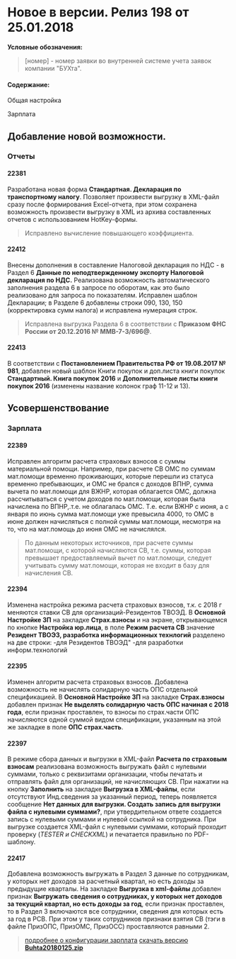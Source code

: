 ﻿
# Новое в версии. Релиз 198 от 25.01.2018

**Условные обозначения:**
 >[номер] - номер заявки во внутренней системе учета заявок компании "БУХта".


#### Содержание:

Общая настройка

Зарплата


## Добавление новой возможности.

### Отчеты

#### 22381
Разработана новая форма __Стандартная. Декларация по  транспортному налогу__.
Позволяет произвести выгрузку в XML-файл сразу после формирования Excel-отчета, при этом сохранена возможность произвести выгрузку в XML из архива составленных отчетов с использованием HotKey-формы.
>Исправлено вычисление повышающего коэффициента.

#### 22412
Внесены дополнения в составление Налоговой декларация по НДС - в Раздел 6 __Данные по неподтвержденному экспорту Налоговой декларация по НДС.__
Реализована возможность автоматического заполнения раздела 6 в запросе по оборотам, как это было реализовано для запроса по показателям.
Исправлен шаблон Декларации; в Разделе 6 добавлены строки 090, 130, 150 (корректировка сумм налога) и исправлена нумерация строк.
>Исправлена выгрузка Раздела 6 в соответствии с __Приказом ФНС России от 20.12.2016 № ММВ-7-3/696@__.

#### 22413
В соответствии с __Постановлением Правительства РФ от 19.08.2017 № 981__, добавлен новый шаблон Книги покупок и доп.листа книги покупок __Стандартный. Книга покупок 2016__
и __Дополнительные листы книги покупок 2016__ (изменены название колонок граф 11-12 и 13).

## Усовершенствование

### Зарплата

#### 22389
Исправлен алгоритм расчета страховых взносов с суммы материальной помощи.
Например, при расчете СВ ОМС по суммам мат.помощи  временно проживающих, которые перешли из статуса временно пребывающих, и ОМС не брался с доходов ВПНР, сумма вычета по мат.помощи для ВЖНР, которая облагается ОМС,
должна рассчитываться с учетом доходов по мат.помощи, которая была начислена по ВПНР,.т.е. не облагалась ОМС.
Т.е. если ВЖНР с июня, а с января по июнь сумма мат.помощи уже превысила 4000, то ОМС в июне должен начисляться с полной суммы мат.помощи, несмотря на то, что на мат.помощь до июня ОМС не начислялся.
>По данным некоторых источников, при расчете суммы мат.помощи, с которой начисляются СВ, т.е. суммы, которая превышает предоставляемый вычет по мат.помощи, следует учитывать сумму мат.помощи, которая не входит в базу для начисления СВ.

#### 22394
Изменена настройка режима расчета страховых взносов, т.к. с 2018 г меняются ставки СВ для организаций-Резидентов ТВОЭД.
В __Основной Настройке ЗП__ на закладке  __Страх.взносы__ и на экране, открывающемся по кнопке __Настройка юр.лица__, в поле __Режим расчета СВ__ значение __Резидент ТВОЭЗ, разработка информационных технлогий__ разделено на две строки:
-для Резидентов ТВОЭД"
-для разработки информ.технологий

#### 22395
Изменен алгоритм расчета страховых взносов. Добавлена возможность не начислять солидарную часть ОПС отдельной спецификацией.
В __Основной Настройке ЗП__ на закладке __Страх.взносы__ добавлен признак __Не выделять солидарную часть ОПС начиная с 2018 года__,
если признак проставлен, то взносы по страх.части ОПС начисляются одной суммой видом спецификации,
указанным на этой же закладке в поле __ОПС страх.часть__.

#### 22397
В режиме сбора данных и выгрузки в XML-файл __Расчета по страховым взносам__ реализована возможность выгружать файл с нулевыми суммами, только с реквизитами организации, чтобы печатать и отправлять файл для организаций, не начисляющих СВ.
При нажатии на кнопку __Заполнить__ на закладке __Выгрузка в XML-файлы__, если отсутствуют Инд.сведения за указанный период,
теперь появляется сообщение __Нет данных для выгрузки. Создать запись для выгрузки файла с нулевыми суммами?__, при утвердительном ответе создается запись с нулевыми суммами и нулевой ссылкой на сотрудника.
При выгрузке создается XML-файл с нулевыми суммами, который проходит проверку (_TESTER и CHECKXML_) и печатается правильно по PDF-шаблону.

#### 22417
Добавлена  возможность выгружать в Раздел 3 данные по сотрудникам, у которых нет доходов за расчетный квартал,
но есть доходы за предыдущие кварталы. На закладке __Выгрузка в xml-файлы__ добавлен признак __Выгружать сведения о сотрудниках,
у которых нет доходов за текущий квартал, но есть доходы за год__, если признак проставлен, то в Раздел 3 включаются все сотрудники,
сведения для которых есть за год в РСВ. При этом у таких сотрудников признаки взятия СВ (тэги в файле ПризОПС,  ПризОМС, ПризОСС) проставляются равными 2.


> [подробнее о конфигурации зарплата](Стандартная_Зарплата.htm)
[скачать версию **Buhta20180125.zip**](Buhta20180125.zip)



